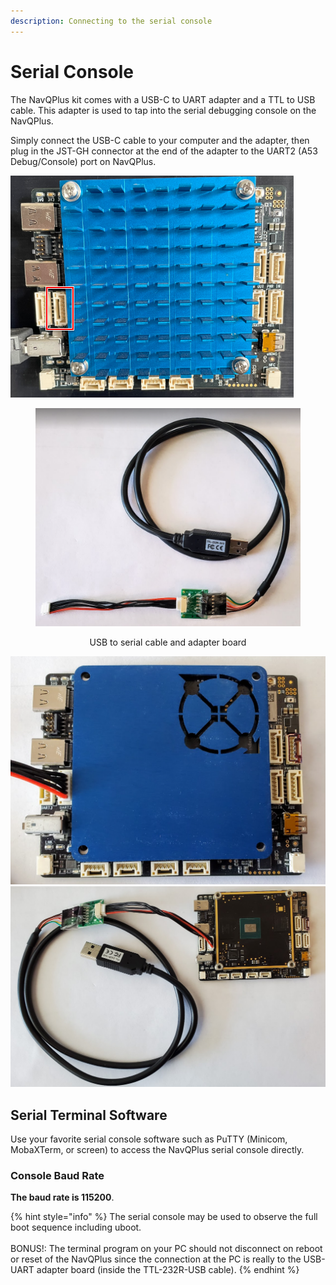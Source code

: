 ```yaml
---
description: Connecting to the serial console
---
```


# Serial Console

The NavQPlus kit comes with a USB-C to UART adapter and a TTL to USB cable. This adapter is used to tap into the serial debugging console on the NavQPlus.

Simply connect the USB-C cable to your computer and the adapter, then plug in the JST-GH connector at the end of the adapter to the UART2 (A53 Debug/Console) port on NavQPlus.

![Location of UART2](<../../.gitbook/assets/image (1) (1) (1) (1).png>)

<div align="center">

<figure><img src="../../.gitbook/assets/image (4) (2).png" alt=""><figcaption><p>USB to serial cable and adapter board</p></figcaption></figure>

</div>

<img src="../../.gitbook/assets/image (8) (2).png" alt="" data-size="original"><img src="../../.gitbook/assets/image (3) (1).png" alt="" data-size="original">

## Serial Terminal Software

Use your favorite serial console software such as PuTTY (Minicom, MobaXTerm, or screen) to access the NavQPlus serial console directly.&#x20;

### **Console Baud Rate**

**The baud rate is 115200**.

{% hint style="info" %}
The serial console may be used to observe the full boot sequence including uboot. \
\
BONUS!: The terminal program on your PC should not disconnect on reboot or reset of the NavQPlus since the connection at the PC is really to the USB-UART adapter board (inside the TTL-232R-USB cable).
{% endhint %}

